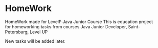# HomeWork
HomeWork made for LevelP Java Junior Course
This is education project for homeworking tasks from courses Java Junior Developer, Saint-Petersburg, Level UP

New tasks will be added later.

